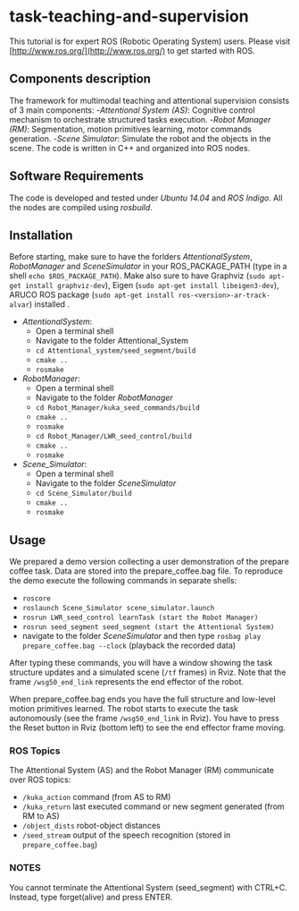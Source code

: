 # task-teaching-and-supervision

This tutorial is for expert ROS (Robotic Operating System) users. Please visit [http://www.ros.org/](http://www.ros.org/)
to get started with ROS.

## Components description
The framework for multimodal teaching and attentional supervision consists of 3 main components:
-_Attentional System (AS)_: Cognitive control mechanism to orchestrate structured tasks execution.
-_Robot Manager (RM)_: Segmentation, motion primitives learning, motor commands generation.
-_Scene Simulator_: Simulate the robot and the objects in the scene.
The code is written in C++ and organized into ROS nodes.

## Software Requirements
The code is developed and tested under _Ubuntu 14.04_ and _ROS Indigo_. All the nodes are compiled
using _rosbuild_.

## Installation
Before starting, make sure to have the forlders _AttentionalSystem_, _RobotManager_ and
_SceneSimulator_ in your ROS_PACKAGE_PATH (type in a shell ```echo $ROS_PACKAGE_PATH```).
Make also sure to have Graphviz (```sudo apt-get install graphviz-dev```), Eigen (```sudo
apt-get install libeigen3-dev```), ARUCO ROS package (```sudo apt-get install
ros-<version>-ar-track-alvar```) installed .
- _AttentionalSystem_:
  - Open a terminal shell
  - Navigate to the folder Attentional_System
  - ```cd Attentional_system/seed_segment/build```
  - ```cmake ..```
  - ```rosmake```
- _RobotManager_:
  - Open a terminal shell
  - Navigate to the folder _RobotManager_
  - ```cd Robot_Manager/kuka_seed_commands/build```
  - ```cmake ..```
  - ```rosmake```
  - ```cd Robot_Manager/LWR_seed_control/build```
  - ```cmake ..```
  - ```rosmake```
- _Scene_Simulator_:
  - Open a terminal shell
  - Navigate to the folder _SceneSimulator_
  - ```cd Scene_Simulator/build```
  - ```cmake ..```
  - ```rosmake```

## Usage
We prepared a demo version collecting a user demonstration of the prepare coffee task. Data are stored
into the prepare_coffee.bag file.
To reproduce the demo execute the following commands in separate shells:
- ```roscore```
- ```roslaunch Scene_Simulator scene_simulator.launch```
- ```rosrun LWR_seed_control learnTask (start the Robot Manager)```
- ```rosrun seed_segment seed_segment (start the Attentional System)```
- navigate to the folder _SceneSimulator_ and then type ```rosbag play prepare_coffee.bag --clock``` (playback the recorded data)

After typing these commands, you will have a window showing the task structure updates and a
simulated scene (```/tf``` frames) in Rviz. Note that the frame ```/wsg50_end_link``` represents the end
effector of the robot.

When prepare_coffee.bag ends you have the full structure and low-level motion primitives learned. The robot starts to execute the task autonomously (see the frame ```/wsg50_end_link``` in Rviz). You have to press the Reset button in Rviz (bottom left) to see the end effector frame moving.

### ROS Topics
The Attentional System (AS) and the Robot Manager (RM) communicate over ROS topics:
- ```/kuka_action``` command (from AS to RM)
- ```/kuka_return``` last executed command or new segment generated (from RM to AS)
- ```/object_dists``` robot-object distances
- ```/seed_stream``` output of the speech recognition (stored in ```prepare_coffee.bag```)

### NOTES
You cannot terminate the Attentional System (seed_segment) with CTRL+C. Instead, type
forget(alive) and press ENTER.
